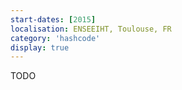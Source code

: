 ```yaml
---
start-dates: [2015]
localisation: ENSEEIHT, Toulouse, FR
category: 'hashcode'
display: true
---
```

<!---
Gregoire Boiron <gregoire.boiron@gmail.com>
Copyright (c) 2018 Gregoire Boiron  All Rights Reserved.
--->

TODO